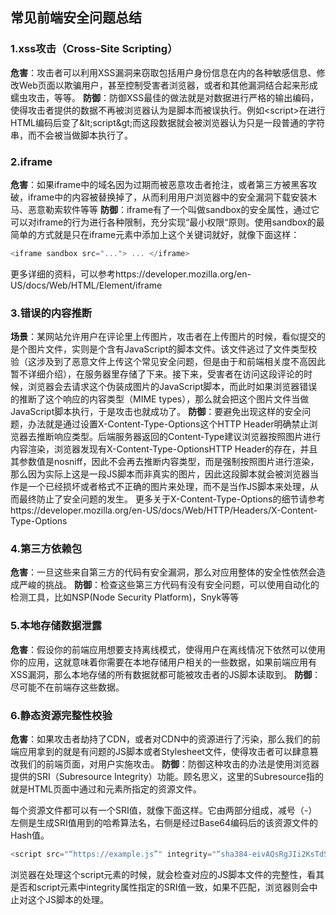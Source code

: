 ## 常见前端安全问题总结

### 1.xss攻击（Cross-Site Scripting）
**危害**：攻击者可以利用XSS漏洞来窃取包括用户身份信息在内的各种敏感信息、修改Web页面以欺骗用户，甚至控制受害者浏览器，或者和其他漏洞结合起来形成蠕虫攻击，等等。
**防御**：防御XSS最佳的做法就是对数据进行严格的输出编码，使得攻击者提供的数据不再被浏览器认为是脚本而被误执行。例如&lt;script&#62;在进行HTML编码后变了&#38;lt;script&#38;gt;而这段数据就会被浏览器认为只是一段普通的字符串，而不会被当做脚本执行了。
### 2.iframe
  **危害**：如果iframe中的域名因为过期而被恶意攻击者抢注，或者第三方被黑客攻破，iframe中的内容被替换掉了，从而利用用户浏览器中的安全漏洞下载安装木马、恶意勒索软件等等
  **防御**：iframe有了一个叫做sandbox的安全属性，通过它可以对iframe的行为进行各种限制，充分实现“最小权限“原则。使用sandbox的最简单的方式就是只在iframe元素中添加上这个关键词就好，就像下面这样：
```js
<iframe sandbox src="..."> ... </iframe>
```  
更多详细的资料，可以参考https://developer.mozilla.org/en-US/docs/Web/HTML/Element/iframe
### 3.错误的内容推断
  **场景**：某网站允许用户在评论里上传图片，攻击者在上传图片的时候，看似提交的是个图片文件，实则是个含有JavaScript的脚本文件。该文件逃过了文件类型校验（这涉及到了恶意文件上传这个常见安全问题，但是由于和前端相关度不高因此暂不详细介绍），在服务器里存储了下来。接下来，受害者在访问这段评论的时候，浏览器会去请求这个伪装成图片的JavaScript脚本，而此时如果浏览器错误的推断了这个响应的内容类型（MIME types），那么就会把这个图片文件当做JavaScript脚本执行，于是攻击也就成功了。
  **防御**：要避免出现这样的安全问题，办法就是通过设置X-Content-Type-Options这个HTTP Header明确禁止浏览器去推断响应类型。后端服务器返回的Content-Type建议浏览器按照图片进行内容渲染，浏览器发现有X-Content-Type-OptionsHTTP Header的存在，并且其参数值是nosniff，因此不会再去推断内容类型，而是强制按照图片进行渲染，那么因为实际上这是一段JS脚本而非真实的图片，因此这段脚本就会被浏览器当作是一个已经损坏或者格式不正确的图片来处理，而不是当作JS脚本来处理，从而最终防止了安全问题的发生。
更多关于X-Content-Type-Options的细节请参考https://developer.mozilla.org/en-US/docs/Web/HTTP/Headers/X-Content-Type-Options
### 4.第三方依赖包
  **危害**：一旦这些来自第三方的代码有安全漏洞，那么对应用整体的安全性依然会造成严峻的挑战。
  **防御**：检查这些第三方代码有没有安全问题，可以使用自动化的检测工具，比如NSP(Node Security Platform)，Snyk等等
### 5.本地存储数据泄露
  **危害**：假设你的前端应用想要支持离线模式，使得用户在离线情况下依然可以使用你的应用，这就意味着你需要在本地存储用户相关的一些数据，如果前端应用有XSS漏洞，那么本地存储的所有数据就都可能被攻击者的JS脚本读取到。
  **防御**：尽可能不在前端存这些数据。
### 6.静态资源完整性校验
**危害**：如果攻击者劫持了CDN，或者对CDN中的资源进行了污染，那么我们的前端应用拿到的就是有问题的JS脚本或者Stylesheet文件，使得攻击者可以肆意篡改我们的前端页面，对用户实施攻击。
**防御**：防御这种攻击的办法是使用浏览器提供的SRI（Subresource Integrity）功能。顾名思义，这里的Subresource指的就是HTML页面中通过和元素所指定的资源文件。

每个资源文件都可以有一个SRI值，就像下面这样。它由两部分组成，减号（-）左侧是生成SRI值用到的哈希算法名，右侧是经过Base64编码后的该资源文件的Hash值。
```js
<script src="“https://example.js”" integrity="“sha384-eivAQsRgJIi2KsTdSnfoEGIRTo25NCAqjNJNZalV63WKX3Y51adIzLT4So1pk5tX”"/>
```  
浏览器在处理这个script元素的时候，就会检查对应的JS脚本文件的完整性，看其是否和script元素中integrity属性指定的SRI值一致，如果不匹配，浏览器则会中止对这个JS脚本的处理。
